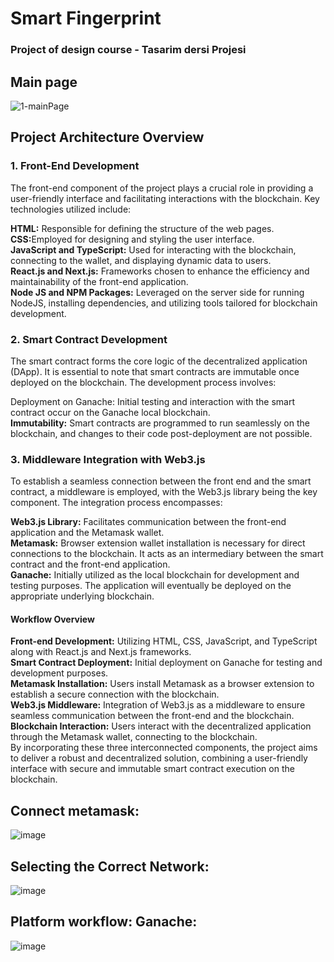# Smart Fingerprint

<h3> Project of design course - Tasarim dersi Projesi </h3>

<h2>Main page</h2>

![1-mainPage](https://user-images.githubusercontent.com/83820363/223975924-b234e1a7-1b4d-474b-baae-0639b6c0f829.png)


<h2> Project Architecture Overview</h2>
<h3> 1. Front-End Development</h3>
The front-end component of the project plays a crucial role in providing a user-friendly interface and facilitating interactions with the blockchain. Key technologies utilized include:</br>

<b>HTML:</b> Responsible for defining the structure of the web pages.</br>
<b>CSS:</b>Employed for designing and styling the user interface.</br>
<b>JavaScript and TypeScript:</b> Used for interacting with the blockchain, connecting to the wallet, and displaying dynamic data to users.</br>
<b>React.js and Next.js:</b> Frameworks chosen to enhance the efficiency and maintainability of the front-end application.</br>
<b>Node JS and NPM Packages:</b> Leveraged on the server side for running NodeJS, installing dependencies, and utilizing tools tailored for blockchain development.</br>

<h3> 2. Smart Contract Development</h3>
The smart contract forms the core logic of the decentralized application (DApp). It is essential to note that smart contracts are immutable once deployed on the blockchain. The development process involves:</br>

Deployment on Ganache: Initial testing and interaction with the smart contract occur on the Ganache local blockchain.</br>
<b>Immutability:</b> Smart contracts are programmed to run seamlessly on the blockchain, and changes to their code post-deployment are not possible.</br>

<h3> 3. Middleware Integration with Web3.js</h3>
To establish a seamless connection between the front end and the smart contract, a middleware is employed, with the Web3.js library being the key component. The integration process encompasses:</br>

<b>Web3.js Library:</b> Facilitates communication between the front-end application and the Metamask wallet.</br>
<b>Metamask:</b> Browser extension wallet installation is necessary for direct connections to the blockchain. It acts as an intermediary between the smart contract and the front-end application.</br>
<b>Ganache:</b> Initially utilized as the local blockchain for development and testing purposes. The application will eventually be deployed on the appropriate underlying blockchain.</br>
<h4>Workflow Overview</h4>
<b>Front-end Development:</b> Utilizing HTML, CSS, JavaScript, and TypeScript along with React.js and Next.js frameworks.</br>
<b>Smart Contract Deployment:</b> Initial deployment on Ganache for testing and development purposes.</br>
<b>Metamask Installation:</b> Users install Metamask as a browser extension to establish a secure connection with the blockchain.</br>
<b>Web3.js Middleware:</b> Integration of Web3.js as a middleware to ensure seamless communication between the front-end and the blockchain.</br>
<b>Blockchain Interaction:</b> Users interact with the decentralized application through the Metamask wallet, connecting to the blockchain.</br>
By incorporating these three interconnected components, the project aims to deliver a robust and decentralized solution, combining a user-friendly interface with secure and immutable smart contract execution on the blockchain.</br>


## Connect metamask: 
![image](https://github.com/ChaimaaNairi/Smart_fingerPrint/assets/83820363/2cd520fe-5529-4679-afa1-9394affb1e1a)

## Selecting the Correct Network: 
![image](https://github.com/ChaimaaNairi/Smart_fingerPrint/assets/83820363/22a802f0-ac70-4072-8f15-592d1c5a0307)

## Platform workflow: Ganache:
![image](https://github.com/ChaimaaNairi/Smart_fingerPrint/assets/83820363/d4230c12-6e4a-4902-b94e-b1422f846e86)



